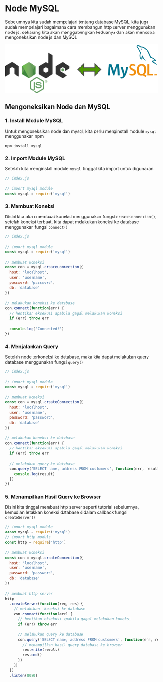 # Node MySQL

Sebelumnya kita sudah mempelajari tentang database MySQL, kita juga sudah mempelajari bagaimana cara membangun http server menggunakan node js, sekarang kita akan menggabungkan keduanya dan akan mencoba mengoneksikan node js dan MySQL

![node-mysql](node-mysql.png)

## Mengoneksikan Node dan MySQL

### 1. Install Module MySQL

Untuk mengoneksikan node dan mysql, kita perlu menginstall module `mysql` menggunakan npm

```bash
npm install mysql
```

### 2. Import Module MySQL

Setelah kita menginstall module `mysql`, tinggal kita import untuk digunakan

```javascript
// index.js

// import mysql module
const mysql = require('mysql')
```

### 3. Membuat Koneksi

Disini kita akan membuat koneksi menggunakan fungsi `createConnection()`, setelah koneksi terbuat, kita dapat melakukan koneksi ke database menggunakan fungsi `connect()`

```javascript
// index.js

// import mysql module
const mysql = require('mysql')

// membuat koneksi
const con = mysql.createConnection({
  host: 'localhost',
  user: 'username',
  password: 'password',
  db: 'database'
})

// melakukan koneksi ke database
con.connect(function(err) {
  // hentikan eksekusi apabila gagal melakukan koneksi
  if (err) throw err

  console.log('Connected!')
})
```

### 4. Menjalankan Query

Setelah node terkoneksi ke database, maka kita dapat melakukan query database menggunakan fungsi `query()`

```javascript
// index.js

// import mysql module
const mysql = require('mysql')

// membuat koneksi
const con = mysql.createConnection({
  host: 'localhost',
  user: 'username',
  password: 'password',
  db: 'database'
})

// melakukan koneksi ke database
con.connect(function(err) {
  // hentikan eksekusi apabila gagal melakukan koneksi
  if (err) throw err

  // melakukan query ke database
  con.query('SELECT name, address FROM customers', function(err, result) {
    console.log(result)
  })
})
```

### 5. Menampilkan Hasil Query ke Browser

Disini kita tinggal membuat http server seperti tutorial sebelumnya, kemudian letakkan koneksi database didalam callback fungsi `createServer()`

```javascript
// import mysql module
const mysql = require('mysql')
// import http module
const http = require('http')

// membuat koneksi
const con = mysql.createConnection({
  host: 'localhost',
  user: 'username',
  password: 'password',
  db: 'database'
})

// membuat http server
http
  .createServer(function(req, res) {
    // melakukan  koneksi ke database
    con.connect(function(err) {
      // hentikan eksekusi apabila gagal melakukan koneksi
      if (err) throw err

      // melakukan query ke database
      con.query('SELECT name, address FROM customers', function(err, result) {
        // menampilkan hasil query database ke browser
        res.write(result)
        res.end()
      })
    })
  })
  .listen(8080)
```
